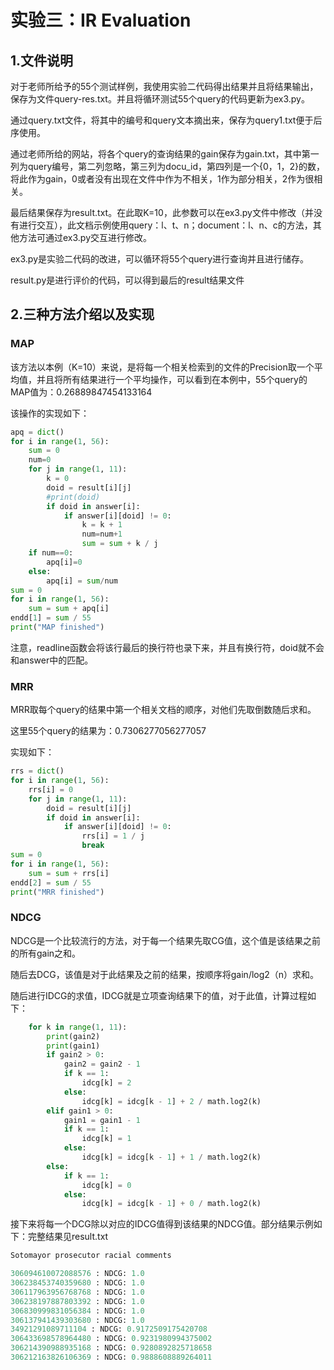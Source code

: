 #  实验三：IR Evaluation

##  1.文件说明

对于老师所给予的55个测试样例，我使用实验二代码得出结果并且将结果输出，保存为文件query-res.txt。并且将循环测试55个query的代码更新为ex3.py。

通过query.txt文件，将其中的编号和query文本摘出来，保存为query1.txt便于后序使用。

通过老师所给的网站，将各个query的查询结果的gain保存为gain.txt，其中第一列为query编号，第二列忽略，第三列为docu_id，第四列是一个{0，1，2}的数，将此作为gain，0或者没有出现在文件中作为不相关，1作为部分相关，2作为很相关。

最后结果保存为result.txt。在此取K=10，此参数可以在ex3.py文件中修改（并没有进行交互），此文档示例使用query：l、t、n；document：l、n、c的方法，其他方法可通过ex3.py交互进行修改。

ex3.py是实验二代码的改进，可以循环将55个query进行查询并且进行储存。

result.py是进行评价的代码，可以得到最后的result结果文件

##  2.三种方法介绍以及实现

###  MAP

该方法以本例（K=10）来说，是将每一个相关检索到的文件的Precision取一个平均值，并且将所有结果进行一个平均操作，可以看到在本例中，55个query的MAP值为：0.26889847454133164

该操作的实现如下：

```python
apq = dict()
for i in range(1, 56):
    sum = 0
    num=0
    for j in range(1, 11):
        k = 0
        doid = result[i][j]
        #print(doid)
        if doid in answer[i]:
            if answer[i][doid] != 0:
                k = k + 1
                num=num+1
                sum = sum + k / j
    if num==0:
        apq[i]=0
    else:
        apq[i] = sum/num
sum = 0
for i in range(1, 56):
    sum = sum + apq[i]
endd[1] = sum / 55
print("MAP finished")
```

注意，readline函数会将该行最后的换行符也录下来，并且有换行符，doid就不会和answer中的匹配。

###  MRR

MRR取每个query的结果中第一个相关文档的顺序，对他们先取倒数随后求和。

这里55个query的结果为：0.7306277056277057

实现如下：

```python
rrs = dict()
for i in range(1, 56):
    rrs[i] = 0
    for j in range(1, 11):
        doid = result[i][j]
        if doid in answer[i]:
            if answer[i][doid] != 0:
                rrs[i] = 1 / j
                break
sum = 0
for i in range(1, 56):
    sum = sum + rrs[i]
endd[2] = sum / 55
print("MRR finished")
```

###  NDCG

NDCG是一个比较流行的方法，对于每一个结果先取CG值，这个值是该结果之前的所有gain之和。

随后去DCG，该值是对于此结果及之前的结果，按顺序将gain/log2（n）求和。

随后进行IDCG的求值，IDCG就是立项查询结果下的值，对于此值，计算过程如下：

```python
    for k in range(1, 11):
        print(gain2)
        print(gain1)
        if gain2 > 0:
            gain2 = gain2 - 1
            if k == 1:
                idcg[k] = 2
            else:
                idcg[k] = idcg[k - 1] + 2 / math.log2(k)
        elif gain1 > 0:
            gain1 = gain1 - 1
            if k == 1:
                idcg[k] = 1
            else:
                idcg[k] = idcg[k - 1] + 1 / math.log2(k)
        else:
            if k == 1:
                idcg[k] = 0
            else:
                idcg[k] = idcg[k - 1] + 0 / math.log2(k)
```

接下来将每一个DCG除以对应的IDCG值得到该结果的NDCG值。部分结果示例如下：完整结果见result.txt

```python
Sotomayor prosecutor racial comments

306094610072088576 : NDCG: 1.0
306238453740359680 : NDCG: 1.0
306117963956768768 : NDCG: 1.0
306238197887803392 : NDCG: 1.0
306830999831056384 : NDCG: 1.0
306137941439303680 : NDCG: 1.0
34921291089711104 : NDCG: 0.9172509175420708
306433698578964480 : NDCG: 0.9231980994375002
306214390988935168 : NDCG: 0.9280892825718658
306212163826106369 : NDCG: 0.9888608889264011
```
